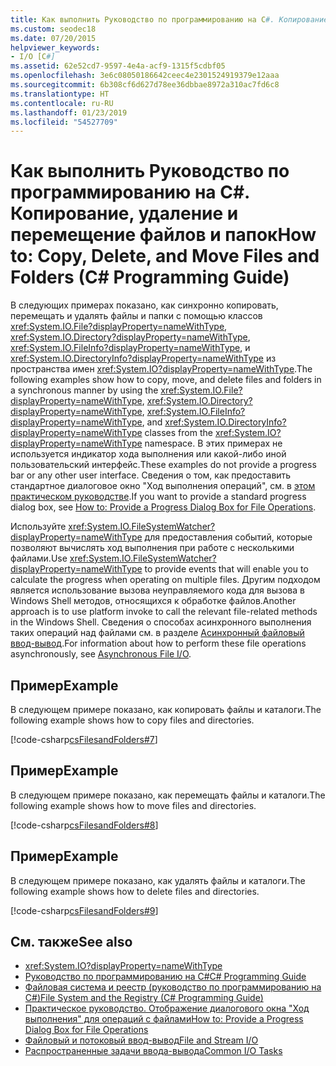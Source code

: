 ```yaml
---
title: Как выполнить Руководство по программированию на C#. Копирование, удаление и перемещение файлов и папок
ms.custom: seodec18
ms.date: 07/20/2015
helpviewer_keywords:
- I/O [C#]
ms.assetid: 62e52cd7-9597-4e4a-acf9-1315f5cdbf05
ms.openlocfilehash: 3e6c08050186642ceec4e2301524919379e12aaa
ms.sourcegitcommit: 6b308cf6d627d78ee36dbbae8972a310ac7fd6c8
ms.translationtype: HT
ms.contentlocale: ru-RU
ms.lasthandoff: 01/23/2019
ms.locfileid: "54527709"
---
```

# <a name="how-to-copy-delete-and-move-files-and-folders-c-programming-guide"></a><span data-ttu-id="291b5-102">Как выполнить Руководство по программированию на C#. Копирование, удаление и перемещение файлов и папок</span><span class="sxs-lookup"><span data-stu-id="291b5-102">How to: Copy, Delete, and Move Files and Folders (C# Programming Guide)</span></span>
<span data-ttu-id="291b5-103">В следующих примерах показано, как синхронно копировать, перемещать и удалять файлы и папки с помощью классов <xref:System.IO.File?displayProperty=nameWithType>, <xref:System.IO.Directory?displayProperty=nameWithType>, <xref:System.IO.FileInfo?displayProperty=nameWithType>, и <xref:System.IO.DirectoryInfo?displayProperty=nameWithType> из пространства имен <xref:System.IO?displayProperty=nameWithType>.</span><span class="sxs-lookup"><span data-stu-id="291b5-103">The following examples show how to copy, move, and delete files and folders in a synchronous manner by using the <xref:System.IO.File?displayProperty=nameWithType>, <xref:System.IO.Directory?displayProperty=nameWithType>, <xref:System.IO.FileInfo?displayProperty=nameWithType>, and <xref:System.IO.DirectoryInfo?displayProperty=nameWithType> classes from the <xref:System.IO?displayProperty=nameWithType> namespace.</span></span> <span data-ttu-id="291b5-104">В этих примерах не используется индикатор хода выполнения или какой-либо иной пользовательский интерфейс.</span><span class="sxs-lookup"><span data-stu-id="291b5-104">These examples do not provide a progress bar or any other user interface.</span></span> <span data-ttu-id="291b5-105">Сведения о том, как предоставить стандартное диалоговое окно "Ход выполнения операций", см. в [этом практическом руководстве](how-to-provide-a-progress-dialog-box-for-file-operations.md).</span><span class="sxs-lookup"><span data-stu-id="291b5-105">If you want to provide a standard progress dialog box, see [How to: Provide a Progress Dialog Box for File Operations](how-to-provide-a-progress-dialog-box-for-file-operations.md).</span></span>  
  
 <span data-ttu-id="291b5-106">Используйте <xref:System.IO.FileSystemWatcher?displayProperty=nameWithType> для предоставления событий, которые позволяют вычислять ход выполнения при работе с несколькими файлами.</span><span class="sxs-lookup"><span data-stu-id="291b5-106">Use <xref:System.IO.FileSystemWatcher?displayProperty=nameWithType> to provide events that will enable you to calculate the progress when operating on multiple files.</span></span> <span data-ttu-id="291b5-107">Другим подходом является использование вызова неуправляемого кода для вызова в Windows Shell методов, относящихся к обработке файлов.</span><span class="sxs-lookup"><span data-stu-id="291b5-107">Another approach is to use platform invoke to call the relevant file-related methods in the Windows Shell.</span></span> <span data-ttu-id="291b5-108">Сведения о способах асинхронного выполнения таких операций над файлами см. в разделе [Асинхронный файловый ввод-вывод](../../../standard/io/asynchronous-file-i-o.md).</span><span class="sxs-lookup"><span data-stu-id="291b5-108">For information about how to perform these file operations asynchronously, see [Asynchronous File I/O](../../../standard/io/asynchronous-file-i-o.md).</span></span>  
  
## <a name="example"></a><span data-ttu-id="291b5-109">Пример</span><span class="sxs-lookup"><span data-stu-id="291b5-109">Example</span></span>  
 <span data-ttu-id="291b5-110">В следующем примере показано, как копировать файлы и каталоги.</span><span class="sxs-lookup"><span data-stu-id="291b5-110">The following example shows how to copy files and directories.</span></span>  
  
 [!code-csharp[csFilesandFolders#7](../../../csharp/programming-guide/file-system/codesnippet/CSharp/how-to-copy-delete-and-move-files-and-folders_1.cs)]  
  
## <a name="example"></a><span data-ttu-id="291b5-111">Пример</span><span class="sxs-lookup"><span data-stu-id="291b5-111">Example</span></span>  
 <span data-ttu-id="291b5-112">В следующем примере показано, как перемещать файлы и каталоги.</span><span class="sxs-lookup"><span data-stu-id="291b5-112">The following example shows how to move files and directories.</span></span>  
  
 [!code-csharp[csFilesandFolders#8](../../../csharp/programming-guide/file-system/codesnippet/CSharp/how-to-copy-delete-and-move-files-and-folders_2.cs)]  
  
## <a name="example"></a><span data-ttu-id="291b5-113">Пример</span><span class="sxs-lookup"><span data-stu-id="291b5-113">Example</span></span>  
 <span data-ttu-id="291b5-114">В следующем примере показано, как удалять файлы и каталоги.</span><span class="sxs-lookup"><span data-stu-id="291b5-114">The following example shows how to delete files and directories.</span></span>  
  
 [!code-csharp[csFilesandFolders#9](../../../csharp/programming-guide/file-system/codesnippet/CSharp/how-to-copy-delete-and-move-files-and-folders_3.cs)]  
  
## <a name="see-also"></a><span data-ttu-id="291b5-115">См. также</span><span class="sxs-lookup"><span data-stu-id="291b5-115">See also</span></span>

- <xref:System.IO?displayProperty=nameWithType>
- [<span data-ttu-id="291b5-116">Руководство по программированию на C#</span><span class="sxs-lookup"><span data-stu-id="291b5-116">C# Programming Guide</span></span>](../../../csharp/programming-guide/index.md)
- [<span data-ttu-id="291b5-117">Файловая система и реестр (руководство по программированию на C#)</span><span class="sxs-lookup"><span data-stu-id="291b5-117">File System and the Registry (C# Programming Guide)</span></span>](index.md)
- [<span data-ttu-id="291b5-118">Практическое руководство. Отображение диалогового окна "Ход выполнения" для операций с файлами</span><span class="sxs-lookup"><span data-stu-id="291b5-118">How to: Provide a Progress Dialog Box for File Operations</span></span>](how-to-provide-a-progress-dialog-box-for-file-operations.md)
- [<span data-ttu-id="291b5-119">Файловый и потоковый ввод-вывод</span><span class="sxs-lookup"><span data-stu-id="291b5-119">File and Stream I/O</span></span>](../../../standard/io/index.md)
- [<span data-ttu-id="291b5-120">Распространенные задачи ввода-вывода</span><span class="sxs-lookup"><span data-stu-id="291b5-120">Common I/O Tasks</span></span>](../../../standard/io/common-i-o-tasks.md)
